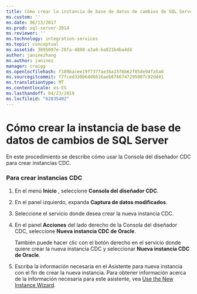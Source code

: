 ```yaml
---
title: Cómo crear la instancia de base de datos de cambios de SQL Server | Microsoft Docs
ms.custom: ''
ms.date: 06/13/2017
ms.prod: sql-server-2014
ms.reviewer: ''
ms.technology: integration-services
ms.topic: conceptual
ms.assetid: 3895097e-28fa-4808-a3a8-ba821b4ba4d4
author: janinezhang
ms.author: janinez
manager: craigg
ms.openlocfilehash: f189bacee19f7377ae36a15f6b62f05de94fa5a0
ms.sourcegitcommit: f7fced330b64d6616aeb8766747295807c92dd41
ms.translationtype: MT
ms.contentlocale: es-ES
ms.lasthandoff: 04/23/2019
ms.locfileid: "62835402"
---
```

# <a name="how-to-create-the-sql-server-change-database-instance"></a>Cómo crear la instancia de base de datos de cambios de SQL Server
  En este procedimiento se describe cómo usar la Consola del diseñador CDC para crear instancias CDC.  
  
### <a name="to-create-cdc-instances"></a>Para crear instancias CDC  
  
1.  En el menú **Inicio** , seleccione **Consola del diseñador CDC**.  
  
2.  En el panel izquierdo, expanda **Captura de datos modificados**.  
  
3.  Seleccione el servicio donde desea crear la nueva instancia CDC.  
  
4.  En el panel **Acciones** del lado derecho de la Consola del diseñador CDC, seleccione **Nueva instancia CDC de Oracle**.  
  
     También puede hacer clic con el botón derecho en el servicio donde quiere crear la nueva instancia CDC y seleccionar **Nueva instancia CDC de Oracle**.  
  
5.  Escriba la información necesaria en el Asistente para nueva instancia con el fin de crear la nueva instancia. Para obtener información acerca de la información necesaria para este asistente, vea [Use the New Instance Wizard](use-the-new-instance-wizard.md).  
  
  
